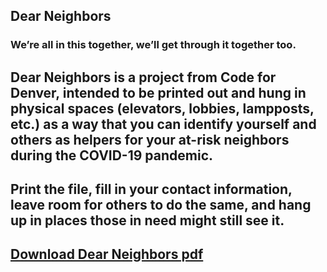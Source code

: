 ## Dear Neighbors

### We’re all in this together, we’ll get through it together too.

## Dear Neighbors is a project from Code for Denver, intended to be printed out and hung in physical spaces (elevators, lobbies, lampposts, etc.) as a way that you can identify yourself and others as helpers for your at-risk neighbors during the COVID-19 pandemic. 

## Print the file, fill in your contact information, leave room for others to do the same, and hang up in places those in need might still see it. 

## [Download Dear Neighbors pdf](url)

